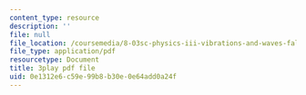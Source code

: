 ```yaml
---
content_type: resource
description: ''
file: null
file_location: /coursemedia/8-03sc-physics-iii-vibrations-and-waves-fall-2016/0e1312e6c59e99b8b30e0e64add0a24f_BX4QPdP7fT8.pdf
file_type: application/pdf
resourcetype: Document
title: 3play pdf file
uid: 0e1312e6-c59e-99b8-b30e-0e64add0a24f
---
```

